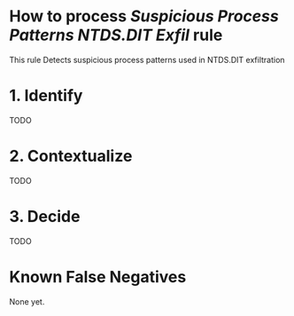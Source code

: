 # How to process *Suspicious Process Patterns NTDS.DIT Exfil* rule
This rule Detects suspicious process patterns used in NTDS.DIT exfiltration

# 1. Identify
TODO

# 2. Contextualize
TODO

# 3. Decide
TODO

# Known False Negatives
None yet.
